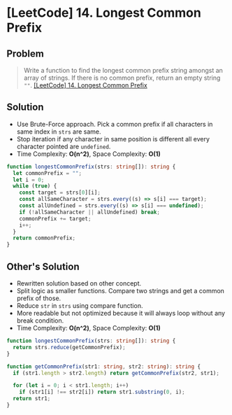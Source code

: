 # [LeetCode] 14. Longest Common Prefix

## Problem

> Write a function to find the longest common prefix string amongst an array of strings.
> If there is no common prefix, return an empty string `""`.
> [[LeetCode] 14. Longest Common Prefix](https://leetcode.com/problems/longest-common-prefix/description/)

## Solution

- Use Brute-Force approach. Pick a common prefix if all characters in same index in `strs` are same.
- Stop iteration if any character in same position is different all every character pointed are `undefined`.
- Time Complexity: **O(n^2)**, Space Complexity: **O(1)**

```typescript
function longestCommonPrefix(strs: string[]): string {
  let commonPrefix = "";
  let i = 0;
  while (true) {
    const target = strs[0][i];
    const allSameCharacter = strs.every((s) => s[i] === target);
    const allUndefined = strs.every((s) => s[i] === undefined);
    if (!allSameCharacter || allUndefined) break;
    commonPrefix += target;
    i++;
  }
  return commonPrefix;
}
```

## Other's Solution

- Rewritten solution based on other concept.
- Split logic as smaller functions. Compare two strings and get a common prefix of those.
- Reduce `str` in `strs` using compare function.
- More readable but not optimized because it will always loop without any break condition.
- Time Complexity: **O(n^2)**, Space Complexity: **O(1)**

```typescript
function longestCommonPrefix(strs: string[]): string {
  return strs.reduce(getCommonPrefix);
}

function getCommonPrefix(str1: string, str2: string): string {
  if (str1.length > str2.length) return getCommonPrefix(str2, str1);

  for (let i = 0; i < str1.length; i++)
    if (str1[i] !== str2[i]) return str1.substring(0, i);
  return str1;
}
```
